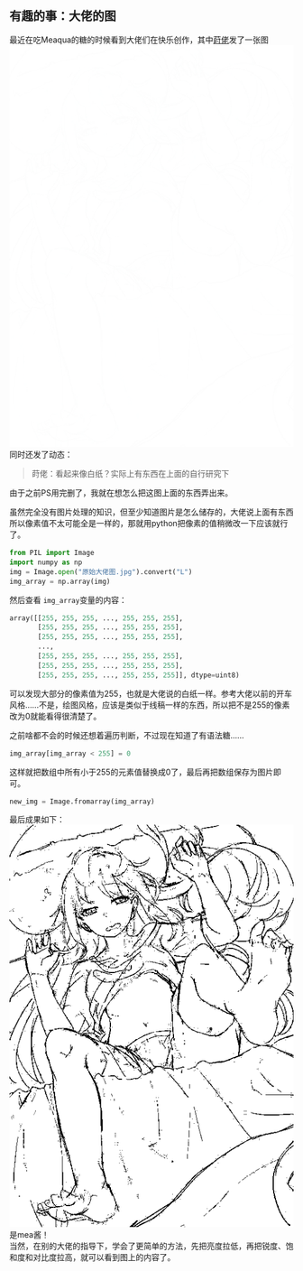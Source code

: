 ## 有趣的事：大佬的图
最近在吃Meaqua的糖的时候看到大佬们在快乐创作，其中[莳佬](https://space.bilibili.com/310969/)发了一张图
![大佬在动态发的图](/素材/原始大佬图.jpg)<br>
同时还发了动态：
>莳佬：看起来像白纸？实际上有东西在上面的自行研究下

由于之前PS用完删了，我就在想怎么把这图上面的东西弄出来。

虽然完全没有图片处理的知识，但至少知道图片是怎么储存的，大佬说上面有东西所以像素值不太可能全是一样的，那就用python把像素的值稍微改一下应该就行了。

```python
from PIL import Image
import numpy as np
img = Image.open("原始大佬图.jpg").convert("L")
img_array = np.array(img)
```

然后查看 ```img_array```变量的内容：

```python
array([[255, 255, 255, ..., 255, 255, 255],
       [255, 255, 255, ..., 255, 255, 255],
       [255, 255, 255, ..., 255, 255, 255],
       ...,
       [255, 255, 255, ..., 255, 255, 255],
       [255, 255, 255, ..., 255, 255, 255],
       [255, 255, 255, ..., 255, 255, 255]], dtype=uint8)
```
可以发现大部分的像素值为255，也就是大佬说的白纸一样。参考大佬以前的开车风格……不是，绘图风格，应该是类似于线稿一样的东西，所以把不是255的像素改为0就能看得很清楚了。

之前啥都不会的时候还想着遍历判断，不过现在知道了有语法糖……
```python
img_array[img_array < 255] = 0
```
这样就把数组中所有小于255的元素值替换成0了，最后再把数组保存为图片即可。
```python
new_img = Image.fromarray(img_array)
```
最后成果如下：<br>
![处理后的结果](/素材/处理后大佬图.png)<br>
是mea酱！<br>
当然，在别的大佬的指导下，学会了更简单的方法，先把亮度拉低，再把锐度、饱和度和对比度拉高，就可以看到图上的内容了。

